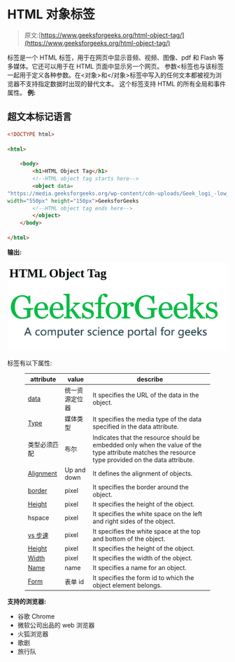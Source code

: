 # HTML 对象标签

> 原文:[https://www.geeksforgeeks.org/html-object-tag/](https://www.geeksforgeeks.org/html-object-tag/)

<object>标签是一个 HTML 标签，用于在网页中显示音频、视频、图像、pdf 和 Flash 等多媒体。它还可以用于在 HTML 页面中显示另一个网页。
参数<标签也与该标签一起用于定义各种参数。在<对象>和</对象>标签中写入的任何文本都被视为浏览器不支持指定数据时出现的替代文本。
这个标签支持 HTML 的所有全局和事件属性。
**例:**</object> 

## 超文本标记语言

```html
<!DOCTYPE html>

<html>

    <body>
        <h1>HTML Object Tag</h1>
        <!--HTML object tag starts here-->
        <object data=
"https://media.geeksforgeeks.org/wp-content/cdn-uploads/Geek_logi_-low_res.png"
width="550px" height="150px">GeeksforGeeks
        <!--HTML object tag ends here-->
        </object>
    </body>

</html>                   
```

**输出:**

![](img/f2877bfababc3bc1de737011b6601dd1.png)

<object>标签有以下属性:

<figure class="table">

| attribute | value | describe |
| --- | --- | --- |
| [data](https://www.geeksforgeeks.org/html-object-data-attribute/) | 统一资源定位器 | It specifies the URL of the data in the object. |
| [Type](https://www.geeksforgeeks.org/html-object-type-attribute/) | 媒体类型 | It specifies the media type of the data specified in the data attribute. |
| 类型必须匹配 | 布尔 | Indicates that the resource should be embedded only when the value of the type attribute matches the resource type provided on the data attribute. |
| [Alignment](https://www.geeksforgeeks.org/html-object-align-attribute/) | Up and down | It defines the alignment of objects. |
| [border](https://www.geeksforgeeks.org/html-object-border-attribute/) | pixel | It specifies the border around the object. |
| [Height](https://www.geeksforgeeks.org/html-height-attribute/) | pixel | It specifies the height of the object. |
| hspace | pixel | It specifies the white space on the left and right sides of the object. |
| [vs 步速](https://www.geeksforgeeks.org/html-object-vspace-attribute/) | pixel | It specifies the white space at the top and bottom of the object. |
| [Height](https://www.geeksforgeeks.org/html-object-height-attribute/) | pixel | It specifies the height of the object. |
| [Width](https://www.geeksforgeeks.org/html-object-width-attribute/) | pixel | It specifies the width of the object. |
| [Name](https://www.geeksforgeeks.org/html-object-name-attribute/) | name | It specifies a name for an object. |
| [Form](https://www.geeksforgeeks.org/html-object-form-attribute/) | 表单 id | It specifies the form id to which the object element belongs. |

</figure></object> 

**支持的浏览器:**

*   谷歌 Chrome
*   微软公司出品的 web 浏览器
*   火狐浏览器
*   歌剧
*   旅行队